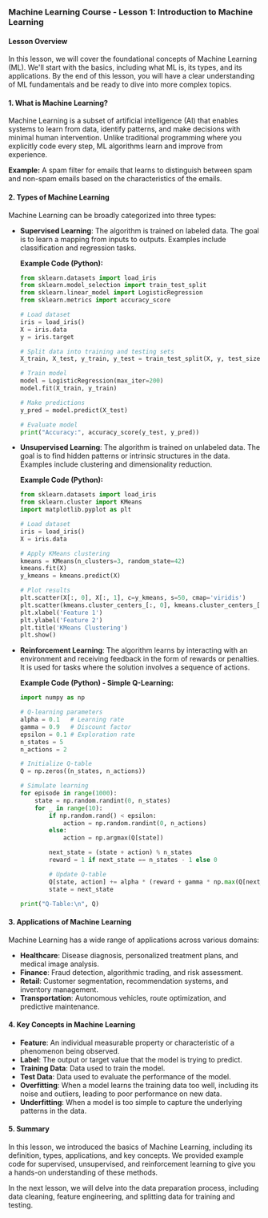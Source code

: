 ### Machine Learning Course - Lesson 1: Introduction to Machine Learning

#### Lesson Overview

In this lesson, we will cover the foundational concepts of Machine Learning (ML). We'll start with the basics, including what ML is, its types, and its applications. By the end of this lesson, you will have a clear understanding of ML fundamentals and be ready to dive into more complex topics.

#### 1. What is Machine Learning?

Machine Learning is a subset of artificial intelligence (AI) that enables systems to learn from data, identify patterns, and make decisions with minimal human intervention. Unlike traditional programming where you explicitly code every step, ML algorithms learn and improve from experience.

**Example:** A spam filter for emails that learns to distinguish between spam and non-spam emails based on the characteristics of the emails.

#### 2. Types of Machine Learning

Machine Learning can be broadly categorized into three types:

- **Supervised Learning**: The algorithm is trained on labeled data. The goal is to learn a mapping from inputs to outputs. Examples include classification and regression tasks.

  **Example Code (Python):**

  ```python
  from sklearn.datasets import load_iris
  from sklearn.model_selection import train_test_split
  from sklearn.linear_model import LogisticRegression
  from sklearn.metrics import accuracy_score

  # Load dataset
  iris = load_iris()
  X = iris.data
  y = iris.target

  # Split data into training and testing sets
  X_train, X_test, y_train, y_test = train_test_split(X, y, test_size=0.2, random_state=42)

  # Train model
  model = LogisticRegression(max_iter=200)
  model.fit(X_train, y_train)

  # Make predictions
  y_pred = model.predict(X_test)

  # Evaluate model
  print("Accuracy:", accuracy_score(y_test, y_pred))
  ```

- **Unsupervised Learning**: The algorithm is trained on unlabeled data. The goal is to find hidden patterns or intrinsic structures in the data. Examples include clustering and dimensionality reduction.

  **Example Code (Python):**

  ```python
  from sklearn.datasets import load_iris
  from sklearn.cluster import KMeans
  import matplotlib.pyplot as plt

  # Load dataset
  iris = load_iris()
  X = iris.data

  # Apply KMeans clustering
  kmeans = KMeans(n_clusters=3, random_state=42)
  kmeans.fit(X)
  y_kmeans = kmeans.predict(X)

  # Plot results
  plt.scatter(X[:, 0], X[:, 1], c=y_kmeans, s=50, cmap='viridis')
  plt.scatter(kmeans.cluster_centers_[:, 0], kmeans.cluster_centers_[:, 1], c='red', s=200, alpha=0.75)
  plt.xlabel('Feature 1')
  plt.ylabel('Feature 2')
  plt.title('KMeans Clustering')
  plt.show()
  ```

- **Reinforcement Learning**: The algorithm learns by interacting with an environment and receiving feedback in the form of rewards or penalties. It is used for tasks where the solution involves a sequence of actions.

  **Example Code (Python) - Simple Q-Learning:**

  ```python
  import numpy as np

  # Q-learning parameters
  alpha = 0.1   # Learning rate
  gamma = 0.9   # Discount factor
  epsilon = 0.1 # Exploration rate
  n_states = 5
  n_actions = 2

  # Initialize Q-table
  Q = np.zeros((n_states, n_actions))

  # Simulate learning
  for episode in range(1000):
      state = np.random.randint(0, n_states)
      for _ in range(10):
          if np.random.rand() < epsilon:
              action = np.random.randint(0, n_actions)
          else:
              action = np.argmax(Q[state])

          next_state = (state + action) % n_states
          reward = 1 if next_state == n_states - 1 else 0

          # Update Q-table
          Q[state, action] += alpha * (reward + gamma * np.max(Q[next_state]) - Q[state, action])
          state = next_state

  print("Q-Table:\n", Q)
  ```

#### 3. Applications of Machine Learning

Machine Learning has a wide range of applications across various domains:

- **Healthcare**: Disease diagnosis, personalized treatment plans, and medical image analysis.
- **Finance**: Fraud detection, algorithmic trading, and risk assessment.
- **Retail**: Customer segmentation, recommendation systems, and inventory management.
- **Transportation**: Autonomous vehicles, route optimization, and predictive maintenance.

#### 4. Key Concepts in Machine Learning

- **Feature**: An individual measurable property or characteristic of a phenomenon being observed.
- **Label**: The output or target value that the model is trying to predict.
- **Training Data**: Data used to train the model.
- **Test Data**: Data used to evaluate the performance of the model.
- **Overfitting**: When a model learns the training data too well, including its noise and outliers, leading to poor performance on new data.
- **Underfitting**: When a model is too simple to capture the underlying patterns in the data.

#### 5. Summary

In this lesson, we introduced the basics of Machine Learning, including its definition, types, applications, and key concepts. We provided example code for supervised, unsupervised, and reinforcement learning to give you a hands-on understanding of these methods.

In the next lesson, we will delve into the data preparation process, including data cleaning, feature engineering, and splitting data for training and testing.
